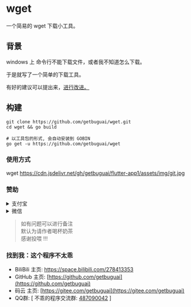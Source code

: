 # wget
一个简易的 wget 下载小工具。

## 背景

windows 上 命令行不能下载文件，或者我不知道怎么下载。

于是就写了一个简单的下载工具。

有好的建议可以提出来，[进行改进。](https://github.com/getbuguai/wget/issues)

## 构建

```
git clone https://github.com/getbuguai/wget.git
cd wget && go build 

# 以工具包的形式, 会自动安装到 GOBIN
go get -u https://github.com/getbuguai/wget

```
### 使用方式

wget https://cdn.jsdelivr.net/gh/getbuguai/flutter-app1/assets/img/git.jpg

### 赞助

<details>
    <summary>支付宝</summary>
   <img src="https://cdn.jsdelivr.net/gh/getbuguai/getbuguai/zhifubao.jpg"
     alt="支付宝收款">
     加载失败访问: https://cdn.jsdelivr.net/gh/getbuguai/getbuguai/zhifubao.jpg
</details>

<details>
    <summary>微信</summary>
     <img class="fit-picture"
     src="https://cdn.jsdelivr.net/gh/getbuguai/getbuguai/weixin.png"
     alt="微信收款">
     加载失败访问: https://cdn.jsdelivr.net/gh/getbuguai/getbuguai/weixin.png
</details>

> 如有问题可以进行备注  
> 默认为请作者喝杯奶茶  
> 感谢投喂 !!! 

### 找到我：这个程序不太乖 

- BiliBili 主页: [https://space.bilibili.com/278413353 ](https://space.bilibili.com/278413353)
- GitHub 主页: [https://github.com/getbuguai](https://github.com/getbuguai) 
- 码云 主页: [https://gitee.com/getbuguai](https://gitee.com/getbuguai) 
- QQ群: [ 不乖的程序交流群: [487090042](https://qm.qq.com/cgi-bin/qm/qr?k=4E_QbhCpe0O2QVPU_UFi-AFMLOmxpXrw&jump_from=webapi) ]